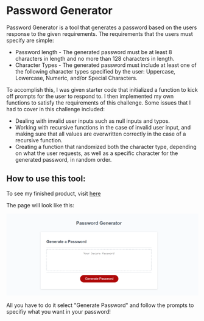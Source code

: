# Password Generator
Password Generator is a tool that generates a password based on the users response to the given requirements. The requirements that the users must specify are simple:
* Password length - The generated password must be at least 8 characters in length and no more than 128 characters in length.
* Character Types - The generated password must include at least one of the following character types specified by the user: Uppercase, Lowercase, Numeric, and/or Special Characters.

To accomplish this, I was given starter code that initialized a function to kick off  prompts for the user to respond to. I then implemented my own functions to satisfy the requirements of this challenge. Some issues that I had to cover in this challenge included:

* Dealing with invalid user inputs such as null inputs and typos.
* Working with recursive functions in the case of invalid user input, and making sure that all values are overwritten correctly in the case of a recursive function.
* Creating a function that randomized both the character type, depending on what the user requests, as well as a specific character for the generated password, in random order.

## How to use this tool:
To see my finished product, visit [here](https://adairconlin.art/password-generator/)

The page will look like this:

![preview](assets/images/screenshot.PNG)

All you have to do it select "Generate Password" and follow the prompts to specifiy what you want in your password!
